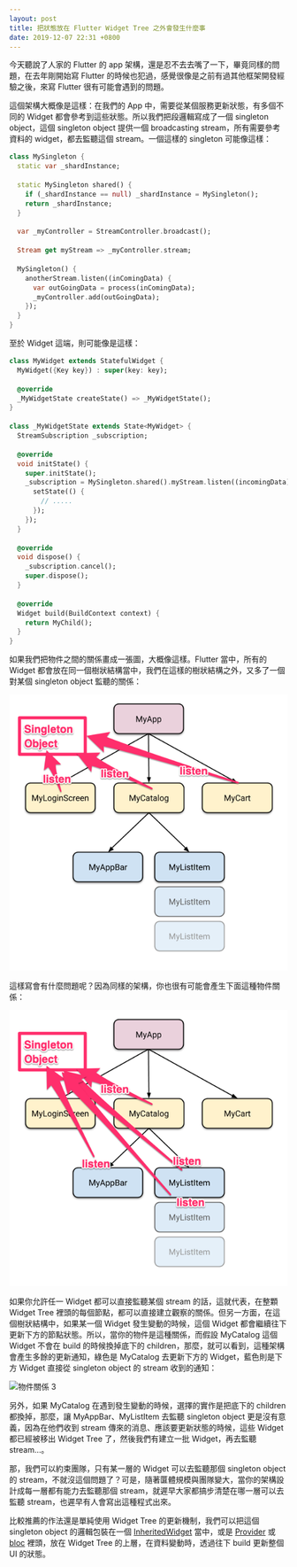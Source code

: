 ```yaml
---
layout: post
title: 把狀態放在 Flutter Widget Tree 之外會發生什麼事
date: 2019-12-07 22:31 +0800
---
```


今天聽說了人家的 Flutter 的 app 架構，還是忍不去去嘴了一下，畢竟同樣的問題，在去年剛開始寫 Flutter 的時候也犯過，感覺很像是之前有過其他框架開發經驗之後，來寫 Flutter 很有可能會遇到的問題。

這個架構大概像是這樣：在我們的 App 中，需要從某個服務更新狀態，有多個不同的 Widget 都會參考到這些狀態。所以我們把段邏輯寫成了一個 singleton object，這個 singleton object 提供一個 broadcasting stream，所有需要參考資料的 widget，都去監聽這個 stream。一個這樣的 singleton 可能像這樣：

``` dart
class MySingleton {
  static var _shardInstance;

  static MySingleton shared() {
    if (_shardInstance == null) _shardInstance = MySingleton();
    return _shardInstance;
  }

  var _myController = StreamController.broadcast();

  Stream get myStream => _myController.stream;

  MySingleton() {
    anotherStream.listen((inComingData) {
      var outGoingData = process(inComingData);
      _myController.add(outGoingData);
    });
  }
}
```

至於 Widget 這端，則可能像是這樣：

``` dart
class MyWidget extends StatefulWidget {
  MyWidget({Key key}) : super(key: key);

  @override
  _MyWidgetState createState() => _MyWidgetState();
}

class _MyWidgetState extends State<MyWidget> {
  StreamSubscription _subscription;

  @override
  void initState() {
    super.initState();
    _subscription = MySingleton.shared().myStream.listen((incomingData) {
      setState(() {
        // .....
      });
    });
  }

  @override
  void dispose() {
    _subscription.cancel();
    super.dispose();
  }

  @override
  Widget build(BuildContext context) {
    return MyChild();
  }
}
```

如果我們把物件之間的關係畫成一張圖，大概像這樣。Flutter 當中，所有的 Widget 都會放在同一個樹狀結構當中，我們在這樣的樹狀結構之外，又多了一個對某個 singleton object 監聽的關係：

![物件關係 1](flutter_objects1.png)

這樣寫會有什麼問題呢？因為同樣的架構，你也很有可能會產生下面這種物件關係：

![物件關係 2](flutter_objects2.png)

如果你允許任一 Widget 都可以直接監聽某個 stream 的話，這就代表，在整顆 Widget Tree 裡頭的每個節點，都可以直接建立觀察的關係。但另一方面，在這個樹狀結構中，如果某一個 Widget 發生變動的時候，這個 Widget 都會繼續往下更新下方的節點狀態。所以，當你的物件是這種關係，而假設 MyCatalog 這個 Widget 不會在 build 的時候換掉底下的 children，那麼，就可以看到，這種架構會產生多餘的更新通知，綠色是 MyCatalog 去更新下方的 Widget，藍色則是下方 Widget 直接從 singleton object 的 stream 收到的通知：

![物件關係 3](flutter_objects3.png)

另外，如果 MyCatalog 在遇到發生變動的時候，選擇的實作是把底下的 children 都換掉，那麼，讓 MyAppBar、MyListItem 去監聽 singleton object 更是沒有意義，因為在他們收到 stream 傳來的消息、應該要更新狀態的時候，這些 Widget 都已經被移出 Widget Tree 了，然後我們有建立一批 Widget，再去監聽 stream…。

那，我們可以約束團隊，只有某一層的 Widget 可以去監聽那個 singleton object 的 stream，不就沒這個問題了？可是，隨著匴體規模與團隊變大，當你的架構設計成每一層都有能力去監聽那個 stream，就遲早大家都搞步清楚在哪一層可以去監聽 stream，也遲早有人會寫出這種程式出來。

比較推薦的作法還是單純使用 Widget Tree 的更新機制，我們可以把這個 singleton object 的邏輯包裝在一個 [InheritedWidget](https://api.flutter.dev/flutter/widgets/InheritedWidget-class.html) 當中，或是 [Provider](https://github.com/rrousselGit/provider) 或 [bloc](https://pub.dev/packages/bloc) 裡頭，放在 Widget Tree 的上層，在資料變動時，透過往下 build 更新整個 UI 的狀態。

